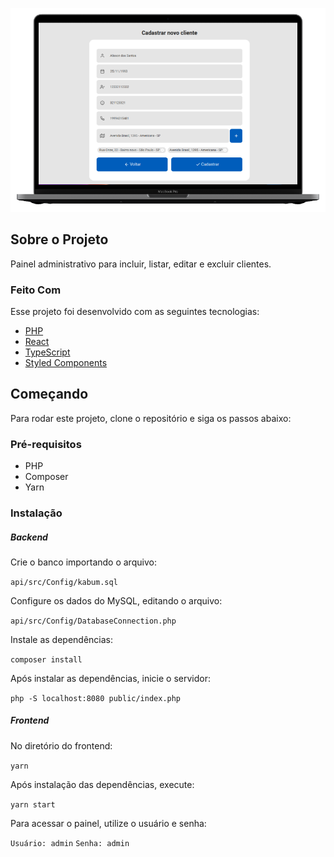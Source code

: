 ![Administrative Panel](https://github.com/alissonsantos50/administrative_panel/blob/master/frontend/src/assets/mockup.png?raw=true)

## Sobre o Projeto

Painel administrativo para incluir, listar, editar e excluir clientes.

### Feito Com

Esse projeto foi desenvolvido com as seguintes tecnologias:

- [PHP](https://www.php.net/)
- [React](https://reactjs.org)
- [TypeScript](https://www.typescriptlang.org/)
- [Styled Components](https://styled-components.com)


## Começando

Para rodar este projeto, clone o repositório e siga os passos abaixo:

### Pré-requisitos

- PHP
- Composer
- Yarn

### Instalação

##### Backend

Crie o banco importando o arquivo:

`api/src/Config/kabum.sql`

Configure os dados do MySQL, editando o arquivo:

`api/src/Config/DatabaseConnection.php`

Instale as dependências:

`composer install`

Após instalar as dependências, inicie o servidor:

`php -S localhost:8080 public/index.php`

##### Frontend

No diretório do frontend:

`yarn`

Após instalação das dependências, execute:

`yarn start`

Para acessar o painel, utilize o usuário e senha:

`Usuário: admin`
`Senha: admin`
